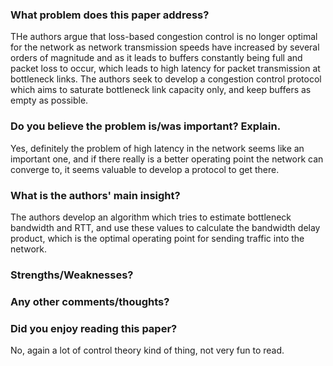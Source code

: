 ### What problem does this paper address?

THe authors argue that loss-based congestion control is no longer optimal for the network as network transmission speeds have increased by several orders of magnitude and as it leads to buffers constantly being full and packet loss to occur, which leads to high latency for packet transmission at bottleneck links. The authors seek to develop a congestion control protocol which aims to saturate bottleneck link capacity only, and keep buffers as empty as possible.

### Do you believe the problem is/was important? Explain.

Yes, definitely the problem of high latency in the network seems like an important one, and if there really is a better operating point the network can converge to, it seems valuable to develop a protocol to get there.

### What is the authors' main insight?

The authors develop an algorithm which tries to estimate bottleneck bandwidth and RTT, and use these values to calculate the bandwidth delay product, which is the optimal operating point for sending traffic into the network.

### Strengths/Weaknesses?



### Any other comments/thoughts?



### Did you enjoy reading this paper?

No, again a lot of control theory kind of thing, not very fun to read.